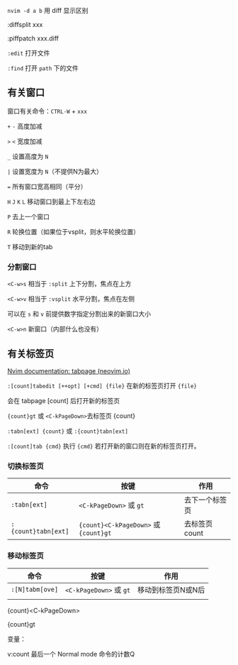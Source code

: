 `nvim -d a b` 用 diff 显示区别

:diffsplit xxx

:piffpatch xxx.diff



`:edit` 打开文件

`:find` 打开 `path` 下的文件





## 有关窗口

窗口有关命令：`CTRL-W` + `xxx`

`+` `-` 高度加减

`>` `<` 宽度加减

`_` 设置高度为 `N`

`|` 设置宽度为 `N`（不提供N为最大）

`=` 所有窗口宽高相同（平分）

`H` `J` `K` `L` 移动窗口到最上下左右边

`P` 去上一个窗口

`R` 轮换位置（如果位于vsplit，则水平轮换位置）



`T` 移动到新的tab

### 分割窗口

`<C-w>s` 相当于 `:split` 上下分割，焦点在上方

`<C-w>v` 相当于 `:vsplit` 水平分割，焦点在左侧

可以在 `s` 和 `v` 前提供数字指定分割出来的新窗口大小

`<C-w>n` 新窗口（内部什么也没有）

## 有关标签页

[Nvim documentation: tabpage (neovim.io)](https://neovim.io/doc/user/tabpage.html)

`:[count]tabedit [++opt] [+cmd] {file}` 在新的标签页打开 `{file}`

会在 tabpage [count] 后打开新的标签页

`{count}gt` 或 `<C-kPageDown>`去标签页 {count}

`:tabn[ext] {count}` 或 `:{count}tabn[ext]`

`:[count]tab {cmd}` 执行 `{cmd}` 若打开新的窗口则在新的标签页打开。

### 切换标签页

| 命令                | 按键                                  | 作用           |
| ------------------- | ------------------------------------- | -------------- |
| `:tabn[ext]`        | `<C-kPageDown>` 或 `gt`               | 去下一个标签页 |
| `:{count}tabn[ext]` | `{count}<C-kPageDown>` 或 `{count}gt` | 去标签页count  |

### 移动标签页

| 命令            | 按键                    | 作用               |
| --------------- | ----------------------- | ------------------ |
| `:[N]tabm[ove]` | `<C-kPageDown>` 或 `gt` | 移动到标签页N或N后 |
|                 |                         |                    |



{count}\<C-kPageDown\>

{count}gt







变量：

v:count 最后一个 Normal mode 命令的计数Q
